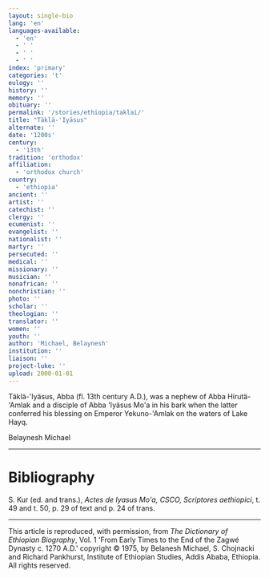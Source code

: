 ```yaml
---
layout: single-bio
lang: 'en'
languages-available:
  - 'en'
  - ' '
  - ' '
  - ' '
index: 'primary'
categories: 't'
eulogy: ''
history: ''
memory: ''
obituary: ''
permalink: '/stories/ethiopia/taklai/'
title: "Täklä-'Iyäsus"
alternate: ''
date: '1200s'
century:
  - '13th'
tradition: 'orthodox'
affiliation:
  - 'orthodox church'
country:
  - 'ethiopia'
ancient: ''
artist: ''
catechist: ''
clergy: ''
ecumenist: ''
evangelist: ''
nationalist: ''
martyr: ''
persecuted: ''
medical: ''
missionary: ''
musician: ''
nonafrican: ''
nonchristian: ''
photo: ''
scholar: ''
theologian: ''
translator: ''
women: ''
youth: ''
author: 'Michael, Belaynesh'
institution: ''
liaison: ''
project-luke: ''
upload: 2000-01-01
---
```



T&auml;kl&auml;-'Iy&auml;sus, Abba (fl. 13th century A.D.), was a nephew of Abba Hirutä-'Amlak and a disciple of Abba 'Iyäsus Mo'a in his bark when the latter conferred his blessing on Emperor Yekuno-'Amlak on the waters of Lake Hayq.

Belaynesh Michael

---

# Bibliography

S. Kur (ed. and trans.), *Actes de Iyasus Mo'a, CSCO, Scriptores aethiopici*, t. 49 and t. 50, p. 29 of text and p. 24 of trans.

---

This article is reproduced, with permission, from *The Dictionary of Ethiopian Biography*, Vol. 1 'From Early Times to the End of the Zagwé Dynasty c. 1270 A.D.' copyright © 1975, by Belanesh Michael, S. Chojnacki and Richard Pankhurst, Institute of Ethiopian Studies, Addis Ababa, Ethiopia. All rights reserved.
